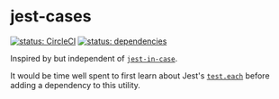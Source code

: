 # jest-cases

[![status: CircleCI](https://circleci.com/gh/mseeley/jest-cases.svg?style=svg)](https://circleci.com/gh/mseeley/jest-cases) [![status: dependencies](https://david-dm.org/mseeley/jest-cases.svg)](https://david-dm.org/mseeley/jest-cases.svg)

Inspired by but independent of [`jest-in-case`](https://github.com/atlassian/jest-in-case).

It would be time well spent to first learn about Jest's [`test.each`](https://jestjs.io/docs/en/api#testeachtable-name-fn-timeout) before adding a dependency to this utility.

